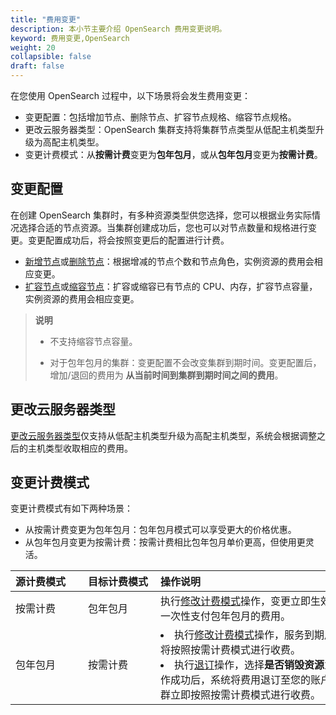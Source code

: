 ```yaml
---
title: "费用变更"
description: 本小节主要介绍 OpenSearch 费用变更说明。 
keyword: 费用变更,OpenSearch
weight: 20
collapsible: false
draft: false
---
```


在您使用 OpenSearch 过程中，以下场景将会发生费用变更：

- 变更配置：包括增加节点、删除节点、扩容节点规格、缩容节点规格。
- 更改云服务器类型：OpenSearch 集群支持将集群节点类型从低配主机类型升级为高配主机类型。
- 变更计费模式：从**按需计费**变更为**包年包月**，或从**包年包月**变更为**按需计费**。

## 变更配置

在创建 OpenSearch 集群时，有多种资源类型供您选择，您可以根据业务实际情况选择合适的节点资源。当集群创建成功后，您也可以对节点数量和规格进行变更。变更配置成功后，将会按照变更后的配置进行计费。

- [新增节点](../../manual/node_lifecycle/create_node)或[删除节点](../../manual/node_lifecycle/delete_node)：根据增减的节点个数和节点角色，实例资源的费用会相应变更。
- [扩容节点](../../manual/node_lifecycle/capacity_expansion)或[缩容节点](../../manual/node_lifecycle/capacity_expansion)：扩容或缩容已有节点的 CPU、内存，扩容节点容量，实例资源的费用会相应变更。

> **说明**
> 
> - 不支持缩容节点容量。
> 
> - 对于包年包月的集群：变更配置不会改变集群到期时间。变更配置后，增加/退回的费用为 **从当前时间到集群到期时间之间的费用**。

## 更改云服务器类型

[更改云服务器类型](../../manual/cluster_lifecycle/switch_node_mode)仅支持从低配主机类型升级为高配主机类型，系统会根据调整之后的主机类型收取相应的费用。

## 变更计费模式

变更计费模式有如下两种场景：

- 从按需计费变更为包年包月：包年包月模式可以享受更大的价格优惠。
- 从包年包月变更为按需计费：按需计费相比包年包月单价更高，但使用更灵活。  

| <span style="display:inline-block;width:100px">源计费模式</span> | <span style="display:inline-block;width:100px">目标计费模式</span> | <span style="display:inline-block;width:330px">操作说明</span> |
| :----------------------------------------------------------- | :----------------------------------------------------------- | :----------------------------------------------------------- |
| 按需计费                                                     | 包年包月                                                     | 执行[修改计费模式](../../manual/cluster_lifecycle/switch_billing_mode)操作，变更立即生效，您需一次性支付包年包月的费用。 |
| 包年包月                                                     | 按需计费                                                     | <li>执行[修改计费模式](../../manual/cluster_lifecycle/switch_billing_mode)操作，服务到期后，集群将按照按需计费模式进行收费。<li>执行[退订](../../manual/cluster_lifecycle/unsubscribe)操作，选择**是否销毁资源**为`否`，操作成功后，系统将费用退订至您的账户中，集群立即按照按需计费模式进行收费。 |
